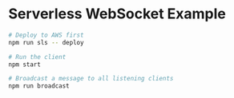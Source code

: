 # Serverless WebSocket Example

```sh
# Deploy to AWS first
npm run sls -- deploy

# Run the client
npm start

# Broadcast a message to all listening clients
npm run broadcast
```
